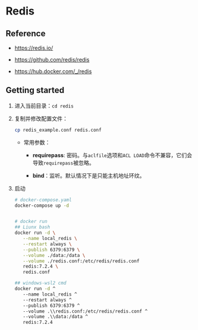 # Redis

## Reference

* https://redis.io/
    
* https://github.com/redis/redis
  
* https://hub.docker.com/_/redis



## Getting started

1. 进入当前目录：```cd redis```
   
2. 复制并修改配置文件：
   ```bash
   cp redis_example.conf redis.conf
   ```
   * 常用参数：
     * **requirepass**: 密码。与```aclfile```选项和```ACL LOAD```命令不兼容，它们会导致```requirepass```被忽略。
  
     * **bind**：监听。默认情况下是只能主机地址环纹。
   
3. 启动
   ```bash
   # docker-compose.yaml
   docker-compose up -d


   # docker run
   ## Liunx bash
   docker run -d \
      --name local_redis \
      --restart always \
      --publish 6379:6379 \
      --volume ./data:/data \
      --volume ./redis.conf:/etc/redis/redis.conf
      redis:7.2.4 \
      redis.conf

   ## windows-wsl2 cmd
   docker run -d ^
      --name local_redis ^
      --restart always ^
      --publish 6379:6379 ^
      --volume .\\redis.conf:/etc/redis/redis.conf ^
      --volume .\\data:/data ^
      redis:7.2.4
   ```
